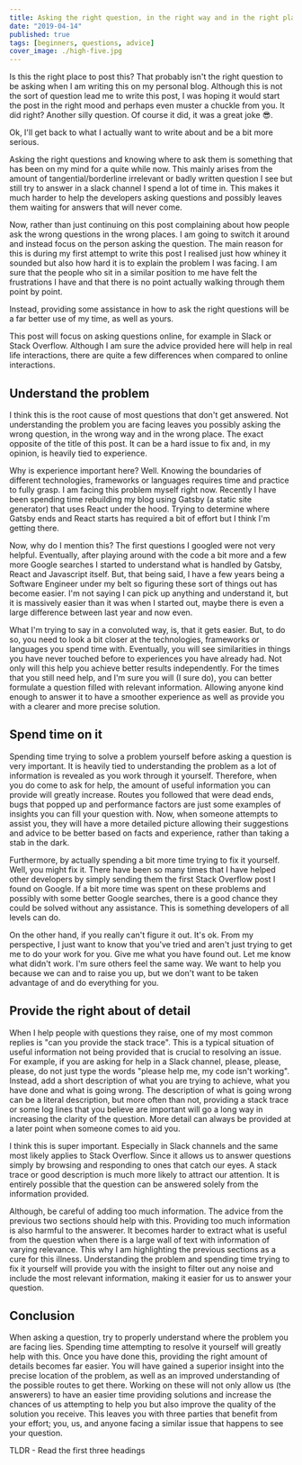 ```yaml
---
title: Asking the right question, in the right way and in the right place
date: "2019-04-14"
published: true
tags: [beginners, questions, advice]
cover_image: ./high-five.jpg
---
```


Is this the right place to post this? That probably isn't the right question to be asking when I am writing this on my personal blog. Although this is not the sort of question lead me to write this post, I was hoping it would start the post in the right mood and perhaps even muster a chuckle from you. It did right? Another silly question. Of course it did, it was a great joke 😎.

Ok, I'll get back to what I actually want to write about and be a bit more serious.

Asking the right questions and knowing where to ask them is something that has been on my mind for a quite while now. This mainly arises from the amount of tangential/borderline irrelevant or badly written question I see but still try to answer in a slack channel I spend a lot of time in. This makes it much harder to help the developers asking questions and possibly leaves them waiting for answers that will never come.

Now, rather than just continuing on this post complaining about how people ask the wrong questions in the wrong places. I am going to switch it around and instead focus on the person asking the question. The main reason for this is during my first attempt to write this post I realised just how whiney it sounded but also how hard it is to explain the problem I was facing. I am sure that the people who sit in a similar position to me have felt the frustrations I have and that there is no point actually walking through them point by point.

Instead, providing some assistance in how to ask the right questions will be a far better use of my time, as well as yours.

This post will focus on asking questions online, for example in Slack or Stack Overflow. Although I am sure the advice provided here will help in real life interactions, there are quite a few differences when compared to online interactions.

## Understand the problem

I think this is the root cause of most questions that don't get answered. Not understanding the problem you are facing leaves you possibly asking the wrong question, in the wrong way and in the wrong place. The exact opposite of the title of this post. It can be a hard issue to fix and, in my opinion, is heavily tied to experience.

Why is experience important here? Well. Knowing the boundaries of different technologies, frameworks or languages requires time and practice to fully grasp. I am facing this problem myself right now. Recently I have been spending time rebuilding my blog using Gatsby (a static site generator) that uses React under the hood. Trying to determine where Gatsby ends and React starts has required a bit of effort but I think I'm getting there.

Now, why do I mention this? The first questions I googled were not very helpful. Eventually, after playing around with the code a bit more and a few more Google searches I started to understand what is handled by Gatsby, React and Javascript itself. But, that being said, I have a few years being a Software Engineer under my belt so figuring these sort of things out has become easier. I'm not saying I can pick up anything and understand it, but it is massively easier than it was when I started out, maybe there is even a large difference between last year and now even.

What I'm trying to say in a convoluted way, is, that it gets easier. But, to do so, you need to look a bit closer at the technologies, frameworks or languages you spend time with. Eventually, you will see similarities in things you have never touched before to experiences you have already had. Not only will this help you achieve better results independently. For the times that you still need help, and I'm sure you will (I sure do), you can better formulate a question filled with relevant information. Allowing anyone kind enough to answer it to have a smoother experience as well as provide you with a clearer and more precise solution.

## Spend time on it

Spending time trying to solve a problem yourself before asking a question is very important. It is heavily tied to understanding the problem as a lot of information is revealed as you work through it yourself. Therefore, when you do come to ask for help, the amount of useful information you can provide will greatly increase. Routes you followed that were dead ends, bugs that popped up and performance factors are just some examples of insights you can fill your question with. Now, when someone attempts to assist you, they will have a more detailed picture allowing their suggestions and advice to be better based on facts and experience, rather than taking a stab in the dark.

Furthermore, by actually spending a bit more time trying to fix it yourself. Well, you might fix it. There have been so many times that I have helped other developers by simply sending them the first Stack Overflow post I found on Google. If a bit more time was spent on these problems and possibly with some better Google searches, there is a good chance they could be solved without any assistance. This is something developers of all levels can do.

On the other hand, if you really can't figure it out. It's ok. From my perspective, I just want to know that you've tried and aren't just trying to get me to do your work for you. Give me what you have found out. Let me know what didn't work. I'm sure others feel the same way. We want to help you because we can and to raise you up, but we don't want to be taken advantage of and do everything for you.

## Provide the right about of detail

When I help people with questions they raise, one of my most common replies is "can you provide the stack trace". This is a typical situation of useful information not being provided that is crucial to resolving an issue. For example, if you are asking for help in a Slack channel, please, please, please, do not just type the words "please help me, my code isn't working". Instead, add a short description of what you are trying to achieve, what you have done and what is going wrong. The description of what is going wrong can be a literal description, but more often than not, providing a stack trace or some log lines that you believe are important will go a long way in increasing the clarity of the question. More detail can always be provided at a later point when someone comes to aid you.

I think this is super important. Especially in Slack channels and the same most likely applies to Stack Overflow. Since it allows us to answer questions simply by browsing and responding to ones that catch our eyes. A stack trace or good description is much more likely to attract our attention. It is entirely possible that the question can be answered solely from the information provided.

Although, be careful of adding too much information. The advice from the previous two sections should help with this. Providing too much information is also harmful to the answerer. It becomes harder to extract what is useful from the question when there is a large wall of text with information of varying relevance. This why I am highlighting the previous sections as a cure for this illness. Understanding the problem and spending time trying to fix it yourself will provide you with the insight to filter out any noise and include the most relevant information, making it easier for us to answer your question.

## Conclusion

When asking a question, try to properly understand where the problem you are facing lies. Spending time attempting to resolve it yourself will greatly help with this. Once you have done this, providing the right amount of details becomes far easier. You will have gained a superior insight into the precise location of the problem, as well as an improved understanding of the possible routes to get there. Working on these will not only allow us (the answerers) to have an easier time providing solutions and increase the chances of us attempting to help you but also improve the quality of the solution you receive. This leaves you with three parties that benefit from your effort; you, us, and anyone facing a similar issue that happens to see your question.

TLDR - Read the first three headings